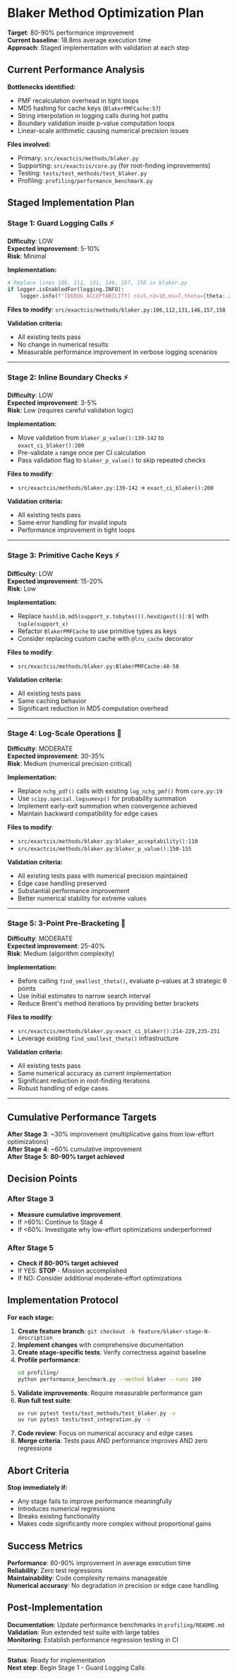 # Blaker Method Optimization Plan

**Target**: 80-90% performance improvement  
**Current baseline**: 18.8ms average execution time  
**Approach**: Staged implementation with validation at each step

## Current Performance Analysis

**Bottlenecks identified:**
- PMF recalculation overhead in tight loops
- MD5 hashing for cache keys (`BlakerPMFCache:57`)
- String interpolation in logging calls during hot paths
- Boundary validation inside p-value computation loops
- Linear-scale arithmetic causing numerical precision issues

**Files involved:**
- Primary: `src/exactcis/methods/blaker.py`
- Supporting: `src/exactcis/core.py` (for root-finding improvements)
- Testing: `tests/test_methods/test_blaker.py`
- Profiling: `profiling/performance_benchmark.py`

## Staged Implementation Plan

### Stage 1: Guard Logging Calls ⚡
**Difficulty**: LOW  
**Expected improvement**: 5-10%  
**Risk**: Minimal

**Implementation:**
```python
# Replace lines 106, 112, 131, 146, 157, 158 in blaker.py
if logger.isEnabledFor(logging.INFO):
    logger.info(f"[DEBUG_ACCEPTABILITY] n1=5,n2=10,m1=7,theta={theta:.2e}")
```

**Files to modify**: `src/exactcis/methods/blaker.py:106,112,131,146,157,158`

**Validation criteria:**
- All existing tests pass
- No change in numerical results
- Measurable performance improvement in verbose logging scenarios

---

### Stage 2: Inline Boundary Checks ⚡
**Difficulty**: LOW  
**Expected improvement**: 3-5%  
**Risk**: Low (requires careful validation logic)

**Implementation:**
- Move validation from `blaker_p_value():139-142` to `exact_ci_blaker():200`
- Pre-validate `a` range once per CI calculation
- Pass validation flag to `blaker_p_value()` to skip repeated checks

**Files to modify**: 
- `src/exactcis/methods/blaker.py:139-142` → `exact_ci_blaker():200`

**Validation criteria:**
- All existing tests pass
- Same error handling for invalid inputs
- Performance improvement in tight loops

---

### Stage 3: Primitive Cache Keys ⚡
**Difficulty**: LOW  
**Expected improvement**: 15-20%  
**Risk**: Low

**Implementation:**
- Replace `hashlib.md5(support_x.tobytes()).hexdigest()[:8]` with `tuple(support_x)` 
- Refactor `BlakerPMFCache` to use primitive types as keys
- Consider replacing custom cache with `@lru_cache` decorator

**Files to modify**: 
- `src/exactcis/methods/blaker.py:BlakerPMFCache:48-58`

**Validation criteria:**
- All existing tests pass
- Same caching behavior
- Significant reduction in MD5 computation overhead

---

### Stage 4: Log-Scale Operations 🔧
**Difficulty**: MODERATE  
**Expected improvement**: 30-35%  
**Risk**: Medium (numerical precision critical)

**Implementation:**
- Replace `nchg_pdf()` calls with existing `log_nchg_pmf()` from `core.py:19`
- Use `scipy.special.logsumexp()` for probability summation
- Implement early-exit summation when convergence achieved
- Maintain backward compatibility for edge cases

**Files to modify**:
- `src/exactcis/methods/blaker.py:blaker_acceptability():110`
- `src/exactcis/methods/blaker.py:blaker_p_value():150-155`

**Validation criteria:**
- All existing tests pass with numerical precision maintained
- Edge case handling preserved
- Substantial performance improvement
- Better numerical stability for extreme values

---

### Stage 5: 3-Point Pre-Bracketing 🔧
**Difficulty**: MODERATE  
**Expected improvement**: 25-40%  
**Risk**: Medium (algorithm complexity)

**Implementation:**
- Before calling `find_smallest_theta()`, evaluate p-values at 3 strategic θ points
- Use initial estimates to narrow search interval
- Reduce Brent's method iterations by providing better brackets

**Files to modify**:
- `src/exactcis/methods/blaker.py:exact_ci_blaker():214-229,235-251`
- Leverage existing `find_smallest_theta()` infrastructure

**Validation criteria:**
- All existing tests pass
- Same numerical accuracy as current implementation
- Significant reduction in root-finding iterations
- Robust handling of edge cases

---

## Cumulative Performance Targets

**After Stage 3**: ~30% improvement (multiplicative gains from low-effort optimizations)  
**After Stage 4**: ~60% cumulative improvement  
**After Stage 5**: **80-90% target achieved**

## Decision Points

### After Stage 3
- **Measure cumulative improvement**
- If >60%: Continue to Stage 4
- If <60%: Investigate why low-effort optimizations underperformed

### After Stage 5
- **Check if 80-90% target achieved**
- If YES: **STOP** - Mission accomplished
- If NO: Consider additional moderate-effort optimizations

## Implementation Protocol

**For each stage:**

1. **Create feature branch**: `git checkout -b feature/blaker-stage-N-description`
2. **Implement changes** with comprehensive documentation
3. **Create stage-specific tests**: Verify correctness against baseline
4. **Profile performance**: 
   ```bash
   cd profiling/
   python performance_benchmark.py --method blaker --runs 100
   ```
5. **Validate improvements**: Require measurable performance gain
6. **Run full test suite**: 
   ```bash
   uv run pytest tests/test_methods/test_blaker.py -v
   uv run pytest tests/test_integration.py -v
   ```
7. **Code review**: Focus on numerical accuracy and edge cases
8. **Merge criteria**: Tests pass AND performance improves AND zero regressions

## Abort Criteria

**Stop immediately if:**
- Any stage fails to improve performance meaningfully
- Introduces numerical regressions
- Breaks existing functionality
- Makes code significantly more complex without proportional gains

## Success Metrics

**Performance**: 80-90% improvement in average execution time  
**Reliability**: Zero test regressions  
**Maintainability**: Code complexity remains manageable  
**Numerical accuracy**: No degradation in precision or edge case handling

## Post-Implementation

**Documentation**: Update performance benchmarks in `profiling/README.md`  
**Validation**: Run extended test suite with large tables  
**Monitoring**: Establish performance regression testing in CI

---

**Status**: Ready for implementation  
**Next step**: Begin Stage 1 - Guard Logging Calls